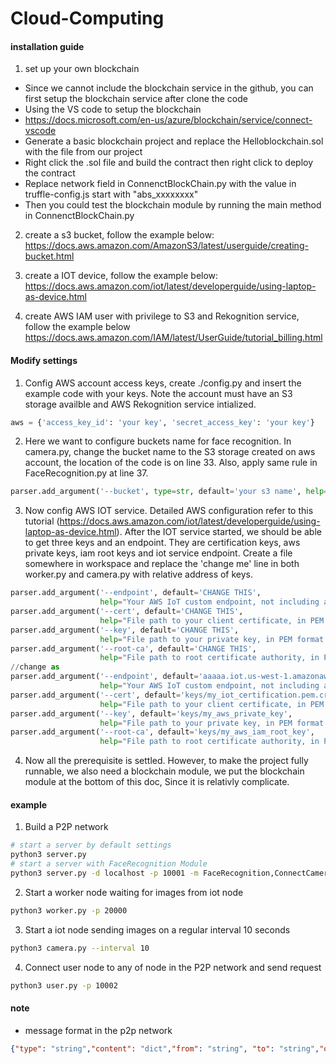 # Cloud-Computing
#### installation guide
1. set up your own blockchain  

- Since we cannot include the blockchain service in the github, you can first setup the blockchain service after clone the code  
- Using the VS code to setup the blockchain
- https://docs.microsoft.com/en-us/azure/blockchain/service/connect-vscode
- Generate a basic blockchain project and replace the Helloblockchain.sol with the file from our project  
- Right click the .sol file and build the contract then right click to deploy the contract   
- Replace network field in ConnenctBlockChain.py with the value in truffle-config.js start with "abs_xxxxxxxx"
- Then you could test the blockchain module by running the main method in ConnenctBlockChain.py   

2. create a s3 bucket, follow the example below:
https://docs.aws.amazon.com/AmazonS3/latest/userguide/creating-bucket.html

3. create a IOT device, follow the example below:
https://docs.aws.amazon.com/iot/latest/developerguide/using-laptop-as-device.html

4. create AWS IAM user with privilege to S3 and Rekognition service, follow the example below
https://docs.aws.amazon.com/IAM/latest/UserGuide/tutorial_billing.html

#### Modify settings
1. Config AWS account access keys, create ./config.py and insert the example code with your keys. Note the account must have an S3 storage availble and AWS Rekognition service intialized.
```python
aws = {'access_key_id': 'your key', 'secret_access_key': 'your key'}
```
2. Here we want to configure buckets name for face recognition. In camera.py, change the bucket name to the S3 storage created on aws account, the location of the code is on line 33. Also, apply same rule in FaceRecognition.py at line 37.
```python
parser.add_argument('--bucket', type=str, default='your s3 name', help="Amazon S3 bucket to store images")
```
3. Now config AWS IOT service. Detailed AWS configuration refer to this tutorial (https://docs.aws.amazon.com/iot/latest/developerguide/using-laptop-as-device.html). After the IOT service started, we should be able to get three keys and an endpoint.  They are certification keys, aws private keys, iam root keys and iot service endpoint. Create a file somewhere in workspace and replace the 'change me' line in both worker.py and camera.py with relative address of keys.
```python
parser.add_argument('--endpoint', default='CHANGE THIS',
                    help="Your AWS IoT custom endpoint, not including a port. ")
parser.add_argument('--cert', default='CHANGE THIS',
                    help="File path to your client certificate, in PEM format.")
parser.add_argument('--key', default='CHANGE THIS',
                    help="File path to your private key, in PEM format.")
parser.add_argument('--root-ca', default='CHANGE THIS',
                    help="File path to root certificate authority, in PEM format. ")
//change as
parser.add_argument('--endpoint', default='aaaaa.iot.us-west-1.amazonaws.com',
                    help="Your AWS IoT custom endpoint, not including a port. ")
parser.add_argument('--cert', default='keys/my_iot_certification.pem.crt',
                    help="File path to your client certificate, in PEM format.")
parser.add_argument('--key', default='keys/my_aws_private_key',
                    help="File path to your private key, in PEM format.")
parser.add_argument('--root-ca', default='keys/my_aws_iam_root_key',
                    help="File path to root certificate authority, in PEM format. ")
```

4. Now all the prerequisite is settled. However, to make the project fully runnable, we also need a blockchain module, we put the blockchain module at the bottom of this doc, Since it is relativly complicate. 

#### example
1. Build a P2P network
```bash
# start a server by default settings
python3 server.py
# start a server with FaceRecognition Module 
python3 server.py -d localhost -p 10001 -m FaceRecognition,ConnectCamera
```

2. Start a worker node waiting for images from iot node
```bash
python3 worker.py -p 20000
```

3. Start a iot node sending images on a regular interval 10 seconds
```bash
python3 camera.py --interval 10
```

4. Connect user node to any of node in the P2P network and send request
```bash
python3 user.py -p 10002
```

#### note
* message format in the p2p network
```json
{"type": "string","content": "dict","from": "string", "to": "string","origin": "string"}
```
